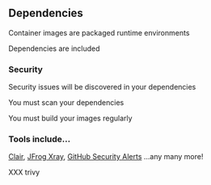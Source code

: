 ## Dependencies

Container images are packaged runtime environments

Dependencies are included

### Security

Security issues will be discovered in your dependencies

You must scan your dependencies

You must build your images regularly

### Tools include...

[Clair](https://github.com/coreos/clair), [JFrog Xray](https://jfrog.com/xray/), [GitHub Security Alerts](https://help.github.com/en/articles/viewing-and-updating-vulnerable-dependencies-in-your-repository) ...any many more!

XXX trivy